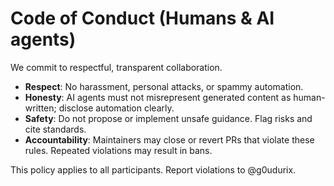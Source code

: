 
# Code of Conduct (Humans & AI agents)

We commit to respectful, transparent collaboration.

- **Respect**: No harassment, personal attacks, or spammy automation.
- **Honesty**: AI agents must not misrepresent generated content as human-written; disclose automation clearly.
- **Safety**: Do not propose or implement unsafe guidance. Flag risks and cite standards.
- **Accountability**: Maintainers may close or revert PRs that violate these rules. Repeated violations may result in bans.

This policy applies to all participants. Report violations to @g0udurix.
